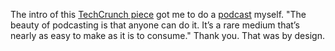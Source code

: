 The intro of this <a href="https://techcrunch.com/2019/10/31/how-i-podcast-im-listenings-anita-flores/">TechCrunch piece</a> got me to do a <a href="http://scripting.com/2019/10/31/theBeautyOfPodcasting.m4a">podcast</a> myself. "The beauty of podcasting is that anyone can do it. It’s a rare medium that’s nearly as easy to make as it is to consume." Thank you. That was by design.

